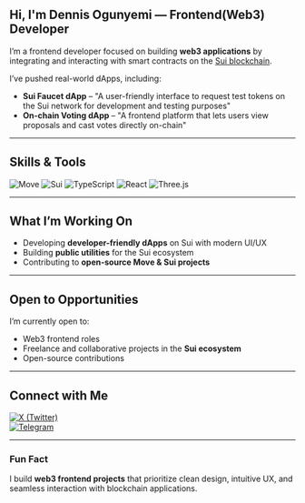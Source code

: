 
##  Hi, I'm Dennis Ogunyemi — Frontend(Web3) Developer

I’m a frontend developer focused on building **web3 applications** by integrating and interacting with smart contracts on the [Sui blockchain](https://sui.io).

I’ve pushed real-world dApps, including:

- **Sui Faucet dApp** – "A user-friendly interface to request test tokens on the Sui network for development and testing purposes"  
- **On-chain Voting dApp** – "A frontend platform that lets users view proposals and cast votes directly on-chain" 


---

##  Skills & Tools

![Move](https://img.shields.io/badge/Move-%234285F4?style=for-the-badge&logo=move&logoColor=white)
![Sui](https://img.shields.io/badge/Sui%20Blockchain-5D3FD3?style=for-the-badge&logo=sui&logoColor=white)
![TypeScript](https://img.shields.io/badge/TypeScript-3178C6?style=for-the-badge&logo=typescript&logoColor=white)
![React](https://img.shields.io/badge/React-61DAFB?style=for-the-badge&logo=react&logoColor=white)
![Three.js](https://img.shields.io/badge/Three.js-000000?style=for-the-badge&logo=three.js&logoColor=white)

---

##  What I’m Working On

- Developing **developer-friendly dApps** on Sui with modern UI/UX  
- Building **public utilities** for the Sui ecosystem  
- Contributing to **open-source Move & Sui projects**  

---

##  Open to Opportunities

I’m currently open to:

-  Web3 frontend roles  
-  Freelance and collaborative projects in the **Sui ecosystem**  
-  Open-source contributions  

---

##  Connect with Me

[![X (Twitter)](https://img.shields.io/badge/X-1DA1F2?style=for-the-badge&logo=twitter&logoColor=white)](https://x.com/dennis_icode)  
[![Telegram](https://img.shields.io/badge/Telegram-229ED9?style=for-the-badge&logo=telegram&logoColor=white)](https://t.me/dennis_sinnd)  

---

###  Fun Fact

I build **web3 frontend projects** that prioritize clean design, intuitive UX, and seamless interaction with blockchain applications.
